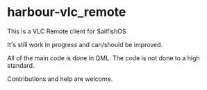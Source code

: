 harbour-vlc_remote
==================

This is a VLC Remote client for SailfishOS

It's still work in progress and can/should be improved. 

All of the main code is done in QML. The code is not done to a high standard.

Contributions and help are welcome.
